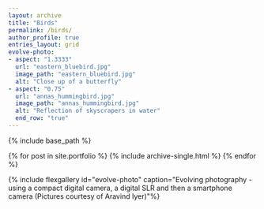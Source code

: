 ```yaml
---
layout: archive
title: "Birds"
permalink: /birds/
author_profile: true
entries_layout: grid
evolve-photo:
- aspect: "1.3333"
  url: "eastern_bluebird.jpg"
  image_path: "eastern_bluebird.jpg"
  alt: "Close up of a butterfly"
- aspect: "0.75"
  url: "annas_hummingbird.jpg"
  image_path: "annas_hummingbird.jpg"
  alt: "Reflection of skyscrapers in water"
  end_row: "true"
---
```




{% include base_path %}


{% for post in site.portfolio %}
{% include archive-single.html %}
{% endfor %}

{% include flexgallery id="evolve-photo" caption="Evolving photography - using a compact digital camera, a digital SLR and then a smartphone camera (Pictures courtesy of Aravind Iyer)"%}